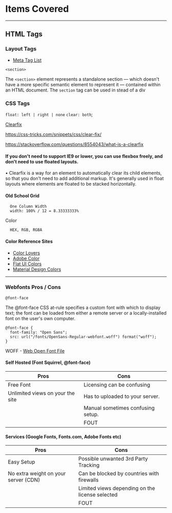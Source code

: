 
# Items Covered

---

## HTML Tags

### Layout Tags

* [Meta Tag List](https://htmlhead.dev/)

`<section>`

The `<section>` element represents a standalone section — which doesn't have a more specific semantic element to represent it — contained within an HTML document. The `section` tag can be used in stead of a div

### CSS Tags

`float: left | right | none`
`clear: both`;

[Clearfix](http://learnlayout.com/clearfix.html)

https://css-tricks.com/snippets/css/clear-fix/

https://stackoverflow.com/questions/8554043/what-is-a-clearfix

#### If you don't need to support IE9 or lower, you can use flexbox freely, and don't need to use floated layouts.

• Clearfix is a way for an element to automatically clear its child elements, so that you don't need to add additional markup. It's generally used in float layouts where elements are floated to be stacked horizontally.


#### Old School Grid

```
  One Column Width
  width: 100% / 12 = 8.33333333%
```



Color

```
  HEX, RGB, RGBA
```

#### Color Reference Sites

* [Color Lovers](https://www.colourlovers.com)
* [Adobe Color](https://color.adobe.com/create)
* [Flat UI Colors](https://flatuicolors.com/)
* [Material Design Colors](https://www.materialui.co/colors)

---

### Webfonts Pros / Cons

```
@font-face
```

The @font-face CSS at-rule specifies a custom font with which to display text; the font can be loaded from either a remote server or a locally-installed font on the user's own computer.

```
@font-face {
  font-family: "Open Sans";
  src: url("/fonts/OpenSans-Regular-webfont.woff") format("woff");
}
```

WOFF - [Web Open Font File](https://en.wikipedia.org/wiki/Web_Open_Font_Format)


#### Self Hosted (Font Squirrel, @font-face)

Pros | Cons
--- | ---
Free Font | Licensing can be confusing
Unlimited views on your the site | Has to uploaded to your server.
&nbsp; | Manual sometimes confusing setup.
&nbsp; | FOUT


#### Services (Google Fonts, Fonts.com, Adobe Fonts etc)

Pros | Cons
--- | ---
Easy Setup | Possible unwanted 3rd Party Tracking
No extra weight on your server (CDN) | Can be blocked by countries with firewalls
&nbsp; | Limited views depending on the license selected
&nbsp; | FOUT
